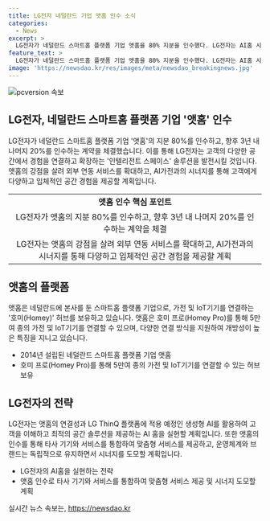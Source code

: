 ```yaml
---
title: LG전자 네덜란드 기업 앳홈 인수 소식
categories:
  - News
excerpt: >
  LG전자가 네덜란드 스마트홈 플랫폼 기업 앳홈을 80% 지분을 인수했다. LG전자는 AI홈 시대를 열기 위해 앞선 공감지능(AI) 가전과 생성형 AI를 결합하여 인텔리전트 스페이스 솔루션을 발전시킬 계획이다. 앳홈은 현재 다양한 가전 및 IoT기기를 연결하는 스마트홈 허브 호미(Homey)를 보유하고 있으며, LG전자는 이를 통해 AI홈과의 연결성을 확대하고 고객에게 다양하고 입체적인 공간 경험을 제공할 것으로 기대하고 있다. 계약금액은 공개되지 않았으며, 앞으로 3년 내에 나머지 지분 20%도 인수할 예정이다.
feature_text: >
  LG전자가 네덜란드 스마트홈 플랫폼 기업 앳홈을 80% 지분을 인수했다. LG전자는 AI홈 시대를 열기 위해 앞선 공감지능(AI) 가전과 생성형 AI를 결합하여 인텔리전트 스페이스 솔루션을 발전시킬 계획이다. 앳홈은 현재 다양한 가전 및 IoT기기를 연결하는 스마트홈 허브 호미(Homey)를 보유하고 있으며, LG전자는 이를 통해 AI홈과의 연결성을 확대하고 고객에게 다양하고 입체적인 공간 경험을 제공할 것으로 기대하고 있다. 계약금액은 공개되지 않았으며, 앞으로 3년 내에 나머지 지분 20%도 인수할 예정이다.
image: 'https://newsdao.kr/res/images/meta/newsdao_breakingnews.jpg'
---
```


<p><img src="https://newsdao.kr/res/images/meta/newsdao_breakingnews.jpg" alt="pcversion 속보" /></p>

<h2 data-ke-size="size26">LG전자, 네덜란드 스마트홈 플랫폼 기업 '앳홈' 인수</h2>

<p data-ke-size="size16">LG전자가 네덜란드 스마트홈 플랫폼 기업 '앳홈'의 지분 80%를 인수하고, 향후 3년 내 나머지 20%를 인수하는 계약을 체결했습니다. 이를 통해 LG전자는 고객의 다양한 공간에서 경험을 연결하고 확장하는 '인텔리전트 스페이스' 솔루션을 발전시킬 것입니다. 앳홈의 강점을 살려 외부 연동 서비스를 확대하고, AI가전과의 시너지를 통해 고객에게 다양하고 입체적인 공간 경험을 제공할 계획입니다.</p>

<table>
  <tr>
    <td style="text-align: center; height: 17px;"><b>앳홈 인수 핵심 포인트</b></td>
  </tr>
  <tr>
    <td style="text-align: center; height: 17px;">LG전자가 앳홈의 지분 80%를 인수하고, 향후 3년 내 나머지 20%를 인수하는 계약을 체결</td>
  </tr>
  <tr>
    <td style="text-align: center; height: 17px;">LG전자는 앳홈의 강점을 살려 외부 연동 서비스를 확대하고, AI가전과의 시너지를 통해 다양하고 입체적인 공간 경험을 제공할 계획</td>
  </tr>
</table>

<h2 data-ke-size="size26">앳홈의 플랫폼</h2>

<p data-ke-size="size16">앳홈은 네덜란드에 본사를 둔 스마트홈 플랫폼 기업으로, 가전 및 IoT기기를 연결하는 '호미(Homey)' 허브를 보유하고 있습니다. 앳홈은 호미 프로(Homey Pro)를 통해 5만여 종의 가전 및 IoT기기를 연결할 수 있으며, 다양한 연결 방식을 지원하여 개방성이 높은 특징을 지니고 있습니다.</p>

<ul>
  <li>2014년 설립된 네덜란드 스마트홈 플랫폼 기업 앳홈</li>
  <li>호미 프로(Homey Pro)를 통해 5만여 종의 가전 및 IoT기기를 연결할 수 있는 허브 보유</li>
</ul>

<h2 data-ke-size="size26">LG전자의 전략</h2>

<p data-ke-size="size16">LG전자는 앳홈의 연결성과 LG ThinQ 플랫폼에 적용 예정인 생성형 AI를 활용하여 고객을 이해하고 최적의 공간 솔루션을 제공하는 AI 홈을 실현할 계획입니다. 또한 앳홈의 인수를 통해 타사 기기와 서비스를 통합하여 맞춤형 서비스를 제공하고, 운영체계와 브랜드는 독립적으로 유지하면서 시너지를 도모할 계획입니다.</p>

<ul>
  <li>LG전자의 AI홈을 실현하는 전략</li>
  <li>앳홈 인수로 타사 기기와 서비스를 통합하여 맞춤형 서비스 제공 및 시너지 도모할 계획</li>
</ul>
실시간 뉴스 속보는, <a href="https://newsdao.kr" rel="dofollow">https://newsdao.kr</a>


